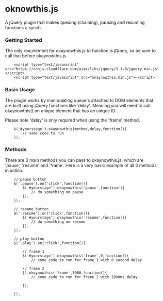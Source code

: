 # oknowthis.js
A jQuery plugin that makes queuing (chaining), pausing and resuming functions a synch.

### Getting Started
The only requirement for okaynowthis.js to function is jQuery, so be sure to call that before okaynowthis.js

```{r}
	<script type="text/javascript" src="https://cdnjs.cloudflare.com/ajax/libs/jquery/3.1.0/jquery.min.js"></script>
	<script type="text/javascript" src="okaynowthis.min.js"></script>
```

### Basic Usage
The plugin works by manipulating queue's attached to DOM elements that are built using jQuery functions like 'delay'. Meaning you will need to call okaynowthis() on unique element that has an unique ID.

Please note 'delay' is only required when using the 'frame' method.

```{r}
	$('#yourstage').okaynowthis(method,delay,function(){
		// some code to run
	});
```

### Methods
There are 3 main methods you can pass to okaynowthis.js, which are 'pause', 'resume' and 'frame'. Here is a very basic example of all 3 methods in action.

```{r}
	// pause button
	$('.pause').on('click',function(){
		$('#yourstage').okaynowthis('pause',function(){
			// do something on pause
		});
	});

	// resume button
	$('.resume').on('click',function(){
		$('#yourstage').okaynowthis('resume',function(){
			// do something on resume
		});
	});

	// play button
	$('.play').on('click',function(){

		// frame 1
		$('#yourstage').okaynowthis('frame',0,function(){
			// some code to run for frame 1 with 0 second delay

		// frame 2
		}).okaynowthis('frame',1000,function(){
			// some code to run for frame 2 with 1000ms delay

		});

	});
```